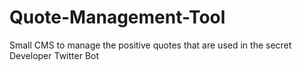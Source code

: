 # Quote-Management-Tool
Small CMS to manage the positive quotes that are used in the secret Developer Twitter Bot 
